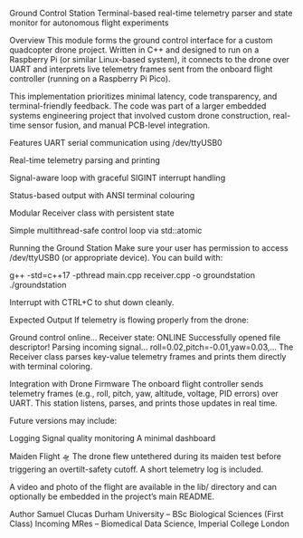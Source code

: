 Ground Control Station 
Terminal-based real-time telemetry parser and state monitor for autonomous flight experiments

Overview
This module forms the ground control interface for a custom quadcopter drone project. Written in C++ and designed to run on a Raspberry Pi (or similar Linux-based system), it connects to the drone over UART and interprets live telemetry frames sent from the onboard flight controller (running on a Raspberry Pi Pico).

This implementation prioritizes minimal latency, code transparency, and terminal-friendly feedback. The code was part of a larger embedded systems engineering project that involved custom drone construction, real-time sensor fusion, and manual PCB-level integration.

Features
UART serial communication using /dev/ttyUSB0

Real-time telemetry parsing and printing

Signal-aware loop with graceful SIGINT interrupt handling

Status-based output with ANSI terminal colouring

Modular Receiver class with persistent state

Simple multithread-safe control loop via std::atomic<bool>


Running the Ground Station
Make sure your user has permission to access /dev/ttyUSB0 (or appropriate device).
You can build with:

g++ -std=c++17 -pthread main.cpp receiver.cpp -o groundstation
./groundstation

Interrupt with CTRL+C to shut down cleanly.

Expected Output
If telemetry is flowing properly from the drone:

Ground control online...
Receiver state: ONLINE
Successfully opened file descriptor!
Parsing incoming signal...
roll=0.02,pitch=-0.01,yaw=0.03,...
The Receiver class parses key-value telemetry frames and prints them directly with terminal coloring.

Integration with Drone Firmware
The onboard flight controller sends telemetry frames (e.g., roll, pitch, yaw, altitude, voltage, PID errors) over UART. This station listens, parses, and prints those updates in real time.

Future versions may include:

Logging
Signal quality monitoring
A minimal dashboard

Maiden Flight
🛸 The drone flew untethered during its maiden test before triggering an overtilt-safety cutoff. A short telemetry log is included.

A video and photo of the flight are available in the lib/ directory and can optionally be embedded in the project’s main README.

Author
Samuel Clucas
Durham University – BSc Biological Sciences (First Class)
Incoming MRes – Biomedical Data Science, Imperial College London
